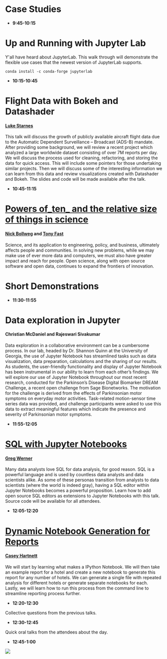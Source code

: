 
# Case Studies

* __9:45-10:15__ 

# Up and Running with Jupyter Lab

Y'all have heard about JupyterLab.  This walk through will demonstrate the flexible use cases that the newest version of JupyterLab supports.

    conda install -c conda-forge jupyterlab

* __10:15-10:45__

# Flight Data with Bokeh and Datashader

#### [Luke Starnes](http://lstarnes.com/)

This talk will discuss the growth of publicly available aircraft flight data due to the Automatic Dependent Surveillance – Broadcast (ADS-B) mandate. After providing some background, we will review a recent project which analyzed a large worldwide dataset consisting of over 7M reports per day. We will discuss the process used for cleaning, refactoring, and storing the data for quick access. This will include some pointers for those undertaking similar projects. Then we will discuss some of the interesting information we can learn from this data and review visualizations created with Datashader and Bokeh. The slides and code will be made available after the talk. 

* __10:45-11:15__

# [Powers of_ten_ and the relative size of things in science](# "Nick and Tony")

#### [Nick Bollweg](https://github.com/bollwyvl) and [Tony Fast](https://github.com/tonyfast)
Science, and its application to engineering, policy, and business, ultimately affects people and communities. In solving new problems, while we may make use of ever more data and computers, we must also have greater impact and reach for people.  Open science, along with open source software and open data, continues to expand the frontiers of innovation.


# Short Demonstrations

* __11:30-11:55__

# Data exploration in Jupyter

#### Christian McDaniel and Rajeswari Sivakumar

Data exploration in a collaborative environment can be a cumbersome process. In our lab, headed by Dr. Shannon Quinn at the University of Georgia, the use of Jupyter Notebook has streamlined tasks such as data visualization, data preparation, calculations and the sharing of our results. As students, the user-friendly functionality and display of Jupyter Notebook has been instrumental in our ability to learn from each other’s findings. We will explore our use of Jupyter Notebook throughout our most recent research, conducted for the Parkinson’s Disease Digital Biomarker DREAM Challenge, a recent open challenge from Sage Bionetworks. The motivation for the challenge is derived from the effects of Parkinsonian motor symptoms on everyday motor activities. Task-related motion-sensor time series data was provided, and challenge participants were asked to use this data to extract meaningful features which indicate the presence and severity of Parkinsonian motor symptoms. 

* __11:55-12:05__

# [SQL with Jupyter Notebooks](# )

#### [Greg Werner](https://github.com/jgwerner)

Many data analysts love SQL for data analysis, for good reason. SQL is a powerful language and is used by countless data analysts and data scientists alike. As some of these personas transition from analysts to data scientists (where the world is indeed gray), having a SQL editor within Jupyter Notebooks becomes a powerful proposition. Learn how to add open source SQL editors as extensions to Jupyter Notebooks with this talk. Source code will be available for all attendees.

* __12:05-12:20__

# [Dynamic Notebook Generation for Reports]()

#### [Casey Hartnett](https://github.com/caseyhartnett)

We will start by learning what makes a IPython Notebook. We will then take an example report for a hotel and create a new notebook to generate this report for any number of hotels. We can generate a single file with repeated analysis for different hotels or generate separate notebooks for each. Lastly, we will learn how to run this process from the command line to streamline reporting process further.

* __12:20-12:30__

Collective questions from the previous talks.

* __12:30-12:45__

Quick oral talks from the attendees about the day.

* __12:45-1:00__

![](https://m.popkey.co/6e943e/r6RQM_f-thumbnail-100-0_s-600x0.jpg)
